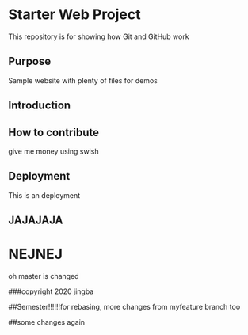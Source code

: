 # Starter Web Project

This repository is for showing how Git and GitHub work

## Purpose

Sample website with plenty of files for demos

## Introduction

## How to contribute
give me money using swish

## Deployment
This is an deployment

## JAJAJAJA

# NEJNEJ
oh master is changed

###copyright
2020 jingba

##Semester!!!!!!for rebasing, more changes from myfeature branch too

##some changes again